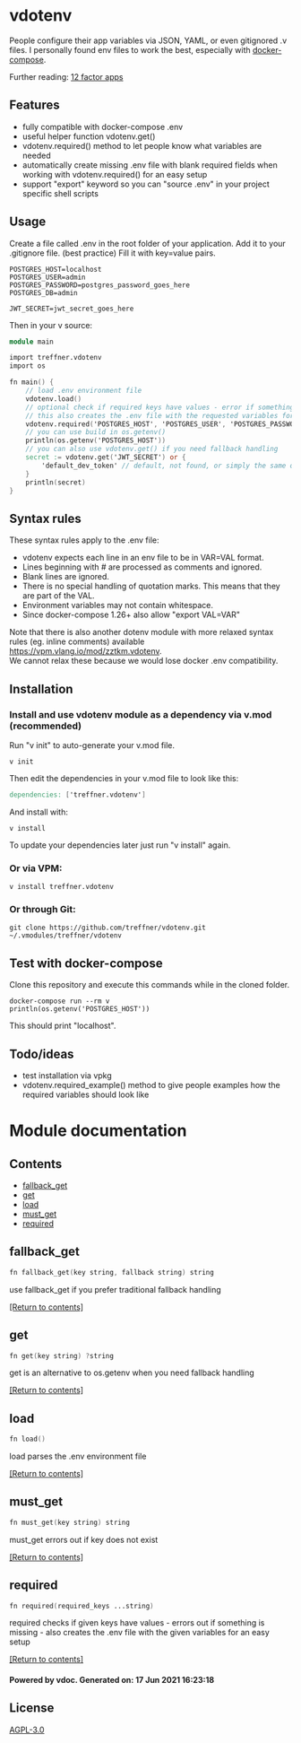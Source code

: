 # vdotenv
People configure their app variables via JSON, YAML, or even gitignored .v files. I personally found env files to work the best, especially with [docker-compose](https://docs.docker.com/compose/environment-variables/#the-env_file-configuration-option).

Further reading:
[12 factor apps](https://12factor.net/config)

## Features

- fully compatible with docker-compose .env
- useful helper function vdotenv.get()
- vdotenv.required() method to let people know what variables are needed
- automatically create missing .env file with blank required fields when working with vdotenv.required() for an easy setup
- support "export" keyword so you can "source .env" in your project specific shell scripts

## Usage
Create a file called .env in the root folder of your application.
Add it to your .gitignore file. (best practice)
Fill it with key=value pairs.

```shell
POSTGRES_HOST=localhost
POSTGRES_USER=admin
POSTGRES_PASSWORD=postgres_password_goes_here
POSTGRES_DB=admin

JWT_SECRET=jwt_secret_goes_here
```

Then in your v source:
```v
module main

import treffner.vdotenv
import os

fn main() {
    // load .env environment file
    vdotenv.load()
    // optional check if required keys have values - error if something is missing
    // this also creates the .env file with the requested variables for an easy setup
    vdotenv.required('POSTGRES_HOST', 'POSTGRES_USER', 'POSTGRES_PASSWORD', 'POSTGRES_DB')
    // you can use build in os.getenv()
    println(os.getenv('POSTGRES_HOST'))
    // you can also use vdotenv.get() if you need fallback handling
    secret := vdotenv.get('JWT_SECRET') or {
        'default_dev_token' // default, not found, or simply the same on all environments
    }
    println(secret)
}
```

## Syntax rules
These syntax rules apply to the .env file:

- vdotenv expects each line in an env file to be in VAR=VAL format.
- Lines beginning with # are processed as comments and ignored.
- Blank lines are ignored.
- There is no special handling of quotation marks. This means that they are part of the VAL.
- Environment variables may not contain whitespace.
- Since docker-compose 1.26+ also allow "export VAL=VAR" 

Note that there is also another dotenv module with more relaxed syntax rules (eg. inline comments) available 
https://vpm.vlang.io/mod/zztkm.vdotenv.  
We cannot relax these because we would lose docker .env compatibility.

## Installation

### Install and use vdotenv module as a dependency via v.mod (recommended)

Run "v init" to auto-generate your v.mod file.
```shell
v init
```
Then edit the dependencies in your v.mod file to look like this: 
```v
dependencies: ['treffner.vdotenv']
```
And install with:
```shell
v install
```
To update your dependencies later just run "v install" again.

### Or via VPM:
```shell
v install treffner.vdotenv
```
<!--
Or via [vpkg](https://github.com/vpkg-project/vpkg):

 ```shell
vpkg get https://github.com/treffner/vdotenv --global
``` -->

### Or through Git:
```shell
git clone https://github.com/treffner/vdotenv.git ~/.vmodules/treffner/vdotenv
```

## Test with docker-compose
Clone this repository and execute this commands while in the cloned folder.
```shell
docker-compose run --rm v
println(os.getenv('POSTGRES_HOST'))
```
This should print "localhost".

## Todo/ideas
- test installation via vpkg
- vdotenv.required_example() method to give people examples how the required variables should look like

# Module documentation

## Contents
- [fallback_get](#fallback_get)
- [get](#get)
- [load](#load)
- [must_get](#must_get)
- [required](#required)

## fallback_get
```v
fn fallback_get(key string, fallback string) string
```
 use fallback_get if you prefer traditional fallback handling 

[[Return to contents]](#Contents)

## get
```v
fn get(key string) ?string
```
 get is an alternative to os.getenv when you need fallback handling 

[[Return to contents]](#Contents)

## load
```v
fn load()
```
 load parses the .env environment file 

[[Return to contents]](#Contents)

## must_get
```v
fn must_get(key string) string
```
 must_get errors out if key does not exist 

[[Return to contents]](#Contents)

## required
```v
fn required(required_keys ...string)
```
 required checks if given keys have values - errors out if something is missing - also creates the .env file with the given variables for an easy setup 

[[Return to contents]](#Contents)

#### Powered by vdoc. Generated on: 17 Jun 2021 16:23:18

## License
[AGPL-3.0](LICENSE)

